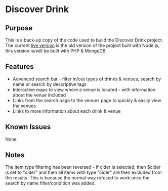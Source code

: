# Discover Drink

## Purpose
This is a back-up copy of the code used to build the Discover Drink project. The current [live version](http://discoverdrink.org/) is the old version of the project built with Node.js, this version is/will be built with PHP & MongoDB.

## Features
 - Advanced search bar - filter in/out types of drinks & venues, search by name or search by descriptive tags
 - Interactive maps to view where a venue is located - with information about the venue included
 - Links from the search page to the venues page to quickly & easily view the venues
 - Links to more information about each drink & venue

## Known Issues
None

## Notes
The item type filtering has been reversed - If cider is selected, then $cider is set to "cider" and then all items with type "cider" are then excluded from the results. This is because the normal way refused to work once the search by name filter/condition was added.
